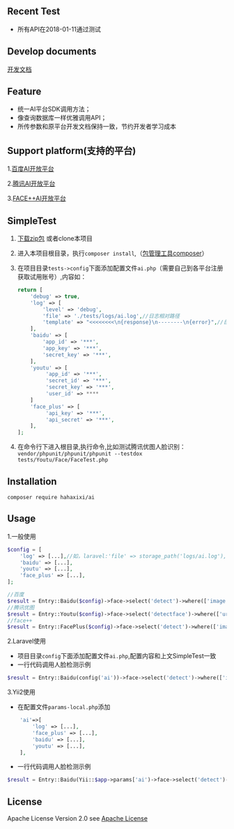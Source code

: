 ## Recent Test
- 所有API在2018-01-11通过测试
## Develop documents
<a href="http://blog.hahaxixi.cc/2017/12/27/AI-API/" target="_blank">开发文档</a>
## Feature

- 统一AI平台SDK调用方法；
- 像查询数据库一样优雅调用API；
- 所传参数和原平台开发文档保持一致，节约开发者学习成本

## Support platform(支持的平台)

 1.<a href="http://ai.baidu.com" target="_blank">百度AI开放平台</a>

 2.<a href="https://open.youtu.qq.com" target="_blank">腾讯AI开放平台</a>

 3.<a href="https://www.faceplusplus.com.cn" target="_blank">FACE++AI开放平台</a>


## SimpleTest

1. [下载zip包](https://github.com/huanghe/ai/archive/master.zip) 或者clone本项目
2. 进入本项目根目录，执行`composer install`,（[包管理工具composer](https://getcomposer.org/)）
3. 在项目目录`tests->config`下面添加配置文件`ai.php`（需要自己到各平台注册获取试用账号）,内容如：
	
	```php
	return [
        'debug' => true,
        'log' => [
            'level' => 'debug',
            'file' => './tests/logs/ai.log',//日志相对路径
            'template' => "<<<<<<<<\n{response}\n--------\n{error}",//日志模版
        ],
	    'baidu' => [
	        'app_id' => '***',
	        'app_key' => '***',
	        'secret_key' => '***',
	    ],
	    'youtu' => [
	         'app_id' => '***',
	         'secret_id' => '***',
	         'secret_key' => '***',
	         'user_id' => ****
	    ]
	    'face_plus' => [
	         'api_key' => '***',
	         'api_secret' => '***',
	    ],
	];

	```

4. 在命令行下进入根目录,执行命令,比如测试腾讯优图人脸识别：
`vendor/phpunit/phpunit/phpunit --testdox tests/Youtu/Face/FaceTest.php`

## Installation

`composer require hahaxixi/ai`

## Usage
1.一般使用
```php
$config = [
    'log' => [...],//如，laravel:'file' => storage_path('logs/ai.log'),
    'baidu' => [...],
    'youtu' => [...],
    'face_plus' => [...],
];

//百度
$result = Entry::Baidu($config)->face->select('detect')->where(['image' => file_get_contents(__DIR__ . '/file/face_detect.jpeg'), 'id_card_side' => 'front'])->get();
//腾讯优图
$result = Entry::Youtu($config)->face->select('detectface')->where(['url' => 'http://open.youtu.qq.com/app/img/experience/face_img/face_06.jpg', 'mode' => 1])->get();
//face++
$result = Entry::FacePlus($config)->face->select('detect')->where(['image_file' =>__DIR__ . '/../../file/face_01.jpg' , 'return_attributes' => 'skinstatus'])->get();

```

2.Laravel使用

- 项目目录`config`下面添加配置文件`ai.php`,配置内容和上文SimpleTest一致
- 一行代码调用人脸检测示例
```php
$result = Entry::Baidu(config('ai'))->face->select('detect')->where(['image' => file_get_contents(__DIR__ . '/file/face_detect.jpeg'), 'id_card_side' => 'front'])->get();

```

3.Yii2使用

- 在配置文件`params-local.php`添加
```php
    'ai'=>[
        'log' => [...],
        'face_plus' => [...],
        'baidu' => [...],
        'youtu' => [...],
    ],
```
- 一行代码调用人脸检测示例
```php
$result = Entry::Baidu(Yii::$app->params['ai')->face->select('detect')->where(['image' => file_get_contents(__DIR__ . '/file/face_detect.jpeg'), 'id_card_side' => 'front'])->get();

```

## License

Apache License Version 2.0 see [Apache License](http://www.apache.org/licenses/LICENSE-2.0.html)
